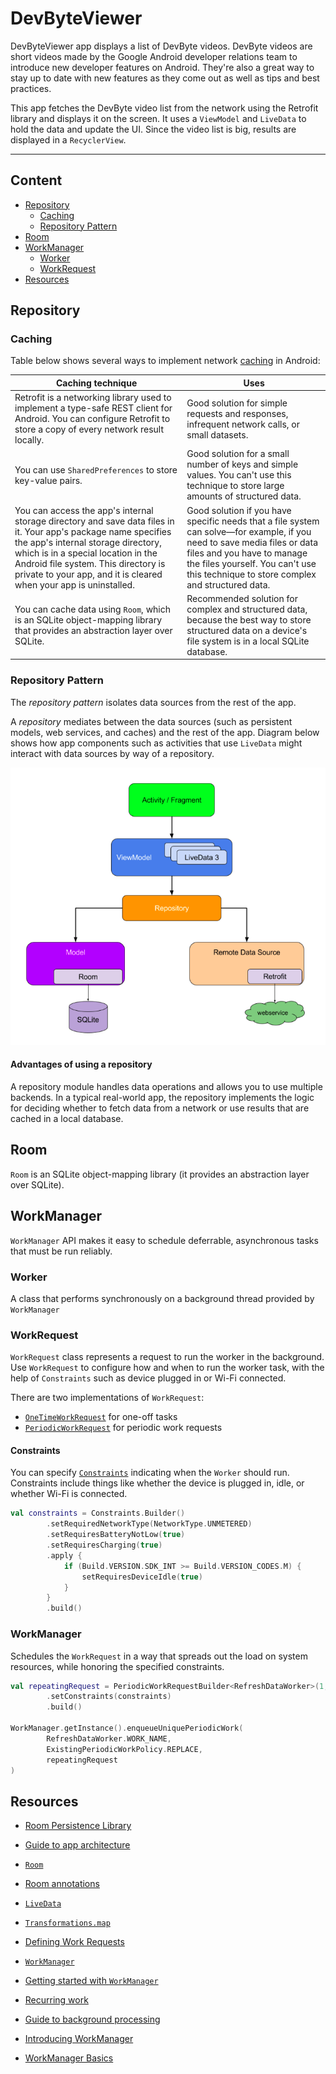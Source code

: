 # DevByteViewer

DevByteViewer app displays a list of DevByte videos. DevByte videos are short videos made by the Google Android developer relations team to introduce new developer features on Android. They're also a great way to stay up to date with new features as they come out as well as tips and best practices.

This app fetches the DevByte video list from the network using the Retrofit library and displays it on the screen. It uses a `ViewModel` and `LiveData` to hold the data and update the UI. Since the video list is big, results are displayed in a `RecyclerView`.

***

## Content

- [Repository](#repository)
  - [Caching](#caching)
  - [Repository Pattern](#repository-pattern)
- [Room](#room)
- [WorkManager](#workmanager)
  - [Worker](#worker)
  - [WorkRequest](#workrequest)
- [Resources](#resources)

## Repository

### Caching

Table below shows several ways to implement network [caching](https://searchstorage.techtarget.com/definition/cache) in Android:

| Caching technique | Uses |
|-|-|
| Retrofit is a networking library used to implement a type-safe REST client for Android. You can configure Retrofit to store a copy of every network result locally. | Good solution for simple requests and responses, infrequent network calls, or small datasets. |
| You can use `SharedPreferences` to store key-value pairs. | Good solution for a small number of keys and simple values. You can't use this technique to store large amounts of structured data. |
| You can access the app's internal storage directory and save data files in it. Your app's package name specifies the app's internal storage directory, which is in a special location in the Android file system. This directory is private to your app, and it is cleared when your app is uninstalled. | Good solution if you have specific needs that a file system can solve—for example, if you need to save media files or data files and you have to manage the files yourself. You can't use this technique to store complex and structured data. |
| You can cache data using `Room`, which is an SQLite object-mapping library that provides an abstraction layer over SQLite. | Recommended solution for complex and structured data, because the best way to store structured data on a device's file system is in a local SQLite database. |

### Repository Pattern

The *repository pattern* isolates data sources from the rest of the app.

A *repository* mediates between the data sources (such as persistent models, web services, and caches) and the rest of the app. Diagram below shows how app components such as activities that use `LiveData` might interact with data sources by way of a repository.

![69021c8142d29198.png](69021c8142d29198.png)

#### Advantages of using a repository

A repository module handles data operations and allows you to use multiple backends. In a typical real-world app, the repository implements the logic for deciding whether to fetch data from a network or use results that are cached in a local database.

## Room

`Room` is an SQLite object-mapping library (it provides an abstraction layer over SQLite).

## WorkManager

`WorkManager` API makes it easy to schedule deferrable, asynchronous tasks that must be run reliably.

### Worker

A class that performs synchronously on a background thread provided by `WorkManager` 

### WorkRequest

`WorkRequest` class represents a request to run the worker in the background. Use `WorkRequest` to configure how and when to run the worker task, with the help of `Constraints` such as device plugged in or Wi-Fi connected.

There are two implementations of `WorkRequest`:
- [`OneTimeWorkRequest`]() for one-off tasks
- [`PeriodicWorkRequest`]() for periodic work requests

#### Constraints

You can specify [`Constraints`]() indicating when the `Worker` should run. Constraints include things like whether the device is plugged in, idle, or whether Wi-Fi is connected.

```kotlin
val constraints = Constraints.Builder()
        .setRequiredNetworkType(NetworkType.UNMETERED)
        .setRequiresBatteryNotLow(true)
        .setRequiresCharging(true)
        .apply {
            if (Build.VERSION.SDK_INT >= Build.VERSION_CODES.M) {
                setRequiresDeviceIdle(true)
            }
        }
        .build()
```

### WorkManager

Schedules the `WorkRequest` in a way that spreads out the load on system resources, while honoring the specified constraints.

```kotlin
val repeatingRequest = PeriodicWorkRequestBuilder<RefreshDataWorker>(1, TimeUnit.DAYS)
        .setConstraints(constraints)
        .build()

WorkManager.getInstance().enqueueUniquePeriodicWork(
        RefreshDataWorker.WORK_NAME,
        ExistingPeriodicWorkPolicy.REPLACE,
        repeatingRequest
)
```

## Resources

- [Room Persistence Library](https://developer.android.com/topic/libraries/architecture/room)
- [Guide to app architecture](https://developer.android.com/jetpack/docs/guide)
- [`Room`](https://developer.android.com/jetpack/androidx/releases/room)
- [Room annotations](https://developer.android.com/reference/android/arch/persistence/room/package-summary)
- [`LiveData`](https://developer.android.com/reference/android/arch/lifecycle/LiveData.html)
- [`Transformations.map`](https://developer.android.com/reference/androidx/lifecycle/Transformations#map(androidx.lifecycle.LiveData%3CX%3E,%20androidx.arch.core.util.Function%3CX,%20Y%3E))

- [Defining Work Requests](https://developer.android.com/topic/libraries/architecture/workmanager/how-to/define-work)
- [`WorkManager`](https://developer.android.com/reference/androidx/work/WorkManager)
- [Getting started with `WorkManager`](https://developer.android.com/topic/libraries/architecture/workmanager/basics)
- [Recurring work](https://developer.android.com/topic/libraries/architecture/workmanager/how-to/define-work#schedule_periodic_work)
- [Guide to background processing](https://developer.android.com/guide/background)

- [Introducing WorkManager](https://medium.com/androiddevelopers/introducing-workmanager-2083bcfc4712)
- [WorkManager Basics](https://medium.com/androiddevelopers/workmanager-basics-beba51e94048)